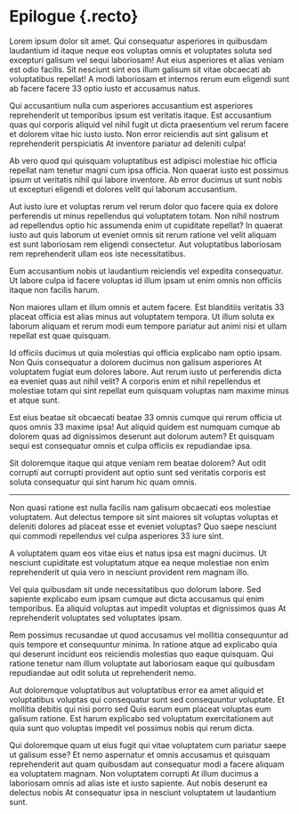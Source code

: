# Epilogue {.recto}

Lorem ipsum dolor sit amet. Qui consequatur asperiores in quibusdam laudantium id itaque neque eos voluptas omnis et voluptates soluta sed excepturi galisum vel sequi laboriosam! Aut eius asperiores et alias veniam est odio facilis. Sit nesciunt sint eos illum galisum sit vitae obcaecati ab voluptatibus repellat! A modi laboriosam et internos rerum eum eligendi sunt ab facere facere 33 optio iusto et accusamus natus.

Qui accusantium nulla cum asperiores accusantium est asperiores reprehenderit ut temporibus ipsum est veritatis itaque. Est accusantium quas qui corporis aliquid vel nihil fugit ut dicta praesentium vel rerum facere et dolorem vitae hic iusto iusto. Non error reiciendis aut sint galisum et reprehenderit perspiciatis At inventore pariatur ad deleniti culpa!

Ab vero quod qui quisquam voluptatibus est adipisci molestiae hic officia repellat nam tenetur magni cum ipsa officia. Non quaerat iusto est possimus ipsum ut veritatis nihil qui labore inventore. Ab error ducimus ut sunt nobis ut excepturi eligendi et dolores velit qui laborum accusantium.

Aut iusto iure et voluptas rerum vel rerum dolor quo facere quia ex dolore perferendis ut minus repellendus qui voluptatem totam. Non nihil nostrum ad repellendus optio hic assumenda enim ut cupiditate repellat? In quaerat iusto aut quis laborum ut eveniet omnis sit rerum ratione vel velit aliquam est sunt laboriosam rem eligendi consectetur. Aut voluptatibus laboriosam rem reprehenderit ullam eos iste necessitatibus.

Eum accusantium nobis ut laudantium reiciendis vel expedita consequatur. Ut labore culpa id facere voluptas id illum ipsam ut enim omnis non officiis itaque non facilis harum.

Non maiores ullam et illum omnis et autem facere. Est blanditiis veritatis 33 placeat officia est alias minus aut voluptatem tempora. Ut illum soluta ex laborum aliquam et rerum modi eum tempore pariatur aut animi nisi et ullam repellat est quae quisquam.

Id officiis ducimus ut quia molestias qui officia explicabo nam optio ipsam. Non Quis consequatur a dolorem ducimus non galisum asperiores At voluptatem fugiat eum dolores labore. Aut rerum iusto ut perferendis dicta ea eveniet quas aut nihil velit? A corporis enim et nihil repellendus et molestiae totam qui sint repellat eum quisquam voluptas nam maxime minus et atque sunt.

Est eius beatae sit obcaecati beatae 33 omnis cumque qui rerum officia ut quos omnis 33 maxime ipsa! Aut aliquid quidem est numquam cumque ab dolorem quas ad dignissimos deserunt aut dolorum autem? Et quisquam sequi est consequatur omnis et culpa officiis ex repudiandae ipsa.

Sit doloremque itaque qui atque veniam rem beatae dolorem? Aut odit corrupti aut corrupti provident aut optio sunt sed veritatis corporis est soluta consequatur qui sint harum hic quam omnis.

---

Non quasi ratione est nulla facilis nam galisum obcaecati eos molestiae voluptatem. Aut delectus tempore sit sint maiores sit voluptas voluptas et deleniti dolores ad placeat esse et eveniet voluptas? Quo saepe nesciunt qui commodi repellendus vel culpa asperiores 33 iure sint.

A voluptatem quam eos vitae eius et natus ipsa est magni ducimus. Ut nesciunt cupiditate est voluptatum atque ea neque molestiae non enim reprehenderit ut quia vero in nesciunt provident rem magnam illo.

Vel quia quibusdam sit unde necessitatibus quo dolorum labore. Sed sapiente explicabo eum ipsam cumque aut dicta accusamus qui enim temporibus. Ea aliquid voluptas aut impedit voluptas et dignissimos quas At reprehenderit voluptates sed voluptates ipsam.

Rem possimus recusandae ut quod accusamus vel mollitia consequuntur ad quis tempore et consequuntur minima. In ratione atque ad explicabo quia qui deserunt incidunt eos reiciendis molestias quo eaque quisquam. Qui ratione tenetur nam illum voluptate aut laboriosam eaque qui quibusdam repudiandae aut odit soluta ut reprehenderit nemo.

Aut doloremque voluptatibus aut voluptatibus error ea amet aliquid et voluptatibus voluptas qui consequatur sunt sed consequuntur voluptate. Et mollitia debitis qui nisi porro sed Quis earum eum placeat voluptas eum galisum ratione. Est harum explicabo sed voluptatum exercitationem aut quia sunt quo voluptas impedit vel possimus nobis qui rerum dicta.

Qui doloremque quam ut eius fugit qui vitae voluptatem cum pariatur saepe ut galisum esse? Et nemo aspernatur et omnis accusamus et quisquam reprehenderit aut quam quibusdam aut consequatur modi a facere aliquam ea voluptatem magnam. Non voluptatem corrupti At illum ducimus a laboriosam omnis ad alias iste et iusto sapiente. Aut nobis deserunt ea delectus nobis At consequatur ipsa in nesciunt voluptatem ut laudantium sunt.
